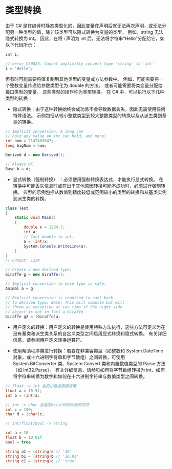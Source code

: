 # 类型转换
由于 C# 是在编译时静态类型化的，因此变量在声明后就无法再次声明，或无法分配另一种类型的值，除非该类型可以隐式转换为变量的类型。 例如，string 无法隐式转换为 int。 因此，在将 i 声明为 int 后，无法将字符串“Hello”分配给它，如以下代码所示：

```csharp
int i;

// error CS0029: Cannot implicitly convert type 'string' to 'int'
i = "Hello";
```
但有时可能需要将值复制到其他类型的变量或方法参数中。 例如，可能需要将一个整数变量传递给参数类型化为 double 的方法。 或者可能需要将类变量分配给接口类型的变量。 这些类型的操作称为类型转换。 在 C# 中，可以执行以下几种类型的转换：

- 隐式转换：由于这种转换始终会成功且不会导致数据丢失，因此无需使用任何特殊语法。 示例包括从较小整数类型到较大整数类型的转换以及从派生类到基类的转换。

```csharp
// Implicit conversion. A long can
// hold any value an int can hold, and more!
int num = 2147483647;
long bigNum = num;

Derived d = new Derived();

// Always OK.
Base b = d;
```

- 显式转换（强制转换） ：必须使用强制转换表达式，才能执行显式转换。 在转换中可能丢失信息时或在出于其他原因转换可能不成功时，必须进行强制转换。 典型的示例包括从数值到精度较低或范围较小的类型的转换和从基类实例到派生类的转换。

```csharp
class Test
{
    static void Main()
    {
        double x = 1234.7;
        int a;
        // Cast double to int.
        a = (int)x;
        System.Console.WriteLine(a);
    }
}
// Output: 1234

// Create a new derived type.
Giraffe g = new Giraffe();

// Implicit conversion to base type is safe.
Animal a = g;

// Explicit conversion is required to cast back
// to derived type. Note: This will compile but will
// throw an exception at run time if the right-side
// object is not in fact a Giraffe.
Giraffe g2 = (Giraffe)a;
```

- 用户定义的转换：用户定义的转换是使用特殊方法执行，这些方法可定义为在没有基类和派生类关系的自定义类型之间启用显式转换和隐式转换。 有关详细信息，请参阅用户定义转换运算符。

- 使用帮助程序类进行转换：若要在非兼容类型（如整数和 System.DateTime 对象，或十六进制字符串和字节数组）之间转换，可使用 System.BitConverter 类、System.Convert 类和内置数值类型的 Parse 方法（如 Int32.Parse）。 有关详细信息，请参见如何将字节数组转换为 int、如何将字符串转换为数字和如何在十六进制字符串与数值类型之间转换。

```csharp
// float -> int 会把小数点直接省略
float a = 10.5f;
int b = (int)a;

// int -> char 会返回asiic码的对应的字符
int c = 100;
char d = (char)c;

// int/float/bool -> string

int a = 10
float b = 10.01f
bool = true

string a1 = (string)a // '10'
string b1 = (string)b // '10.01'
string c1 = (string)c // 'true'
```

